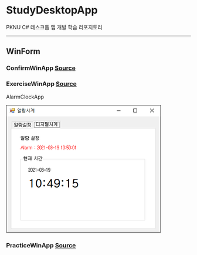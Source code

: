 # StudyDesktopApp
PKNU C# 데스크톱 앱 개발 학습 리포지토리

----------------------------------------------------------------

## WinForm

### ConfirmWinApp [Source](https://github.com/Kang0325/StudyDesktopApp/tree/main/WinformApp/ConfirmWinApp)

### ExerciseWinApp [Source](https://github.com/Kang0325/StudyDesktopApp/tree/main/WinformApp/ExerciseWinApp)

AlarmClockApp

![결과](WinformApp/ref.ExerciseWinApp/AlarmClock.png)

### PracticeWinApp [Source](https://github.com/Kang0325/StudyDesktopApp/tree/main/WinformApp/PracticeWinApp)

